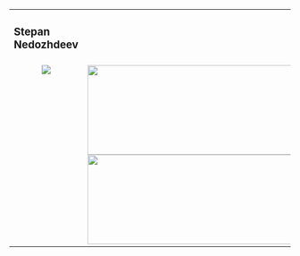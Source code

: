 <html>
<head>
</head>
<body>
<table width="100%" border="0" bordercolor="#FFFFFF">
<tr bordercolor="#FFFFFF"> 
<td align="left" valign="middle"> <div><h3> Stepan Nedozhdeev </h3> </div></td> 
<td></td>
<td align="center"> <div float="right"> <img height="20" src="https://komarev.com/ghpvc/?username=leasynoth&color=blue" /> </div> </td>
</tr>
<tr bordercolor="#FFFFFF">
<td align="center" valign="top">
<a href="https://github.com/leasynoth">
<img src="https://github-readme-stats.vercel.app/api/top-langs/?username=leasynoth&theme=nord"/>
</a>
</td>
<td align="center"> 
<a href="https://github.com/leasynoth">
<img width="400" height="160" src="http://github-readme-streak-stats.herokuapp.com?user=leasynoth&theme=nord"/>
</a>
<br>
<a href="https://github.com/leasynoth">
<img width="400" height="160" src="https://activity-graph.herokuapp.com/graph?username=leasynoth&theme=nord"/>
</a>
</td>
<td align="center">  

</td>
</tr>
</table>
</body>
</html>